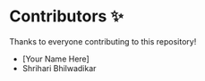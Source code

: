 # Contributors ✨

Thanks to everyone contributing to this repository!  

- [Your Name Here]
- Shrihari Bhilwadikar
